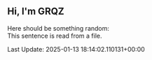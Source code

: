 ## Hi, I'm GRQZ
Here should be something random:  
This sentence is read from a file.


Last Update: 2025-01-13 18:14:02.110131+00:00
